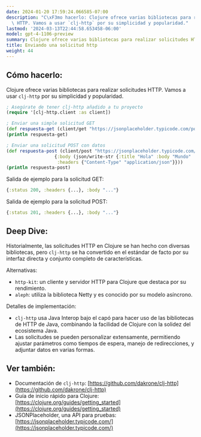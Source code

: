 ```yaml
---
date: 2024-01-20 17:59:24.066585-07:00
description: "C\xF3mo hacerlo: Clojure ofrece varias bibliotecas para realizar solicitudes\
  \ HTTP. Vamos a usar `clj-http` por su simplicidad y popularidad."
lastmod: '2024-03-13T22:44:58.653458-06:00'
model: gpt-4-1106-preview
summary: Clojure ofrece varias bibliotecas para realizar solicitudes HTTP.
title: Enviando una solicitud http
weight: 44
---
```


## Cómo hacerlo:
Clojure ofrece varias bibliotecas para realizar solicitudes HTTP. Vamos a usar `clj-http` por su simplicidad y popularidad.

```clojure
; Asegúrate de tener clj-http añadido a tu proyecto
(require '[clj-http.client :as client])

; Enviar una simple solicitud GET
(def respuesta-get (client/get "https://jsonplaceholder.typicode.com/posts/1"))
(println respuesta-get)

; Enviar una solicitud POST con datos
(def respuesta-post (client/post "https://jsonplaceholder.typicode.com/posts"
                  {:body (json/write-str {:title "Hola" :body "Mundo" :userId 1})
                   :headers {"Content-Type" "application/json"}}))
(println respuesta-post)
```

Salida de ejemplo para la solicitud GET:
```clojure
{:status 200, :headers {...}, :body "..."}
```
Salida de ejemplo para la solicitud POST:
```clojure
{:status 201, :headers {...}, :body "..."}
```

## Deep Dive:
Historialmente, las solicitudes HTTP en Clojure se han hecho con diversas bibliotecas, pero `clj-http` se ha convertido en el estándar de facto por su interfaz directa y conjunto completo de características.

Alternativas:
- `http-kit`: un cliente y servidor HTTP para Clojure que destaca por su rendimiento.
- `aleph`: utiliza la biblioteca Netty y es conocido por su modelo asíncrono.

Detalles de implementación:
- `clj-http` usa Java Interop bajo el capó para hacer uso de las bibliotecas de HTTP de Java, combinando la facilidad de Clojure con la solidez del ecosistema Java.
- Las solicitudes se pueden personalizar extensamente, permitiendo ajustar parámetros como tiempos de espera, manejo de redirecciones, y adjuntar datos en varias formas.

## Ver también:
- Documentación de `clj-http`: [https://github.com/dakrone/clj-http](https://github.com/dakrone/clj-http)
- Guía de inicio rápido para Clojure: [https://clojure.org/guides/getting_started](https://clojure.org/guides/getting_started)
- JSONPlaceholder, una API para pruebas: [https://jsonplaceholder.typicode.com/](https://jsonplaceholder.typicode.com/)
